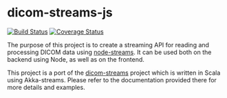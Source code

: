 # dicom-streams-js

[![Build Status](https://travis-ci.org/exini/dicom-streams-js-coverage.svg?branch=develop)](https://travis-ci.org/exini/dicom-streams-js-coverage)
[![Coverage Status](https://coveralls.io/repos/exini/dicom-streams-js-coverage/badge.svg)](https://coveralls.io/r/exini/dicom-streams-js-coverage)

The purpose of this project is to create a streaming API for reading and processing DICOM data using [node-streams](https://nodejs.org/api/stream.html). It can be used both on the backend using Node, as well as on the frontend.

This project is a port of the [dicom-streams](https://github.com/exini/dicom-streams) project which is written in Scala using Akka-streams. Please refer to the documentation provided there for more details and examples.
